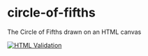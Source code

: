 # circle-of-fifths
The Circle of Fifths drawn on an HTML canvas

[![HTML Validation](https://github.com/DavesCodeMusings/circle-of-fifths/actions/workflows/validate.yml/badge.svg?branch=main)](https://github.com/DavesCodeMusings/circle-of-fifths/actions/workflows/validate.yml)

